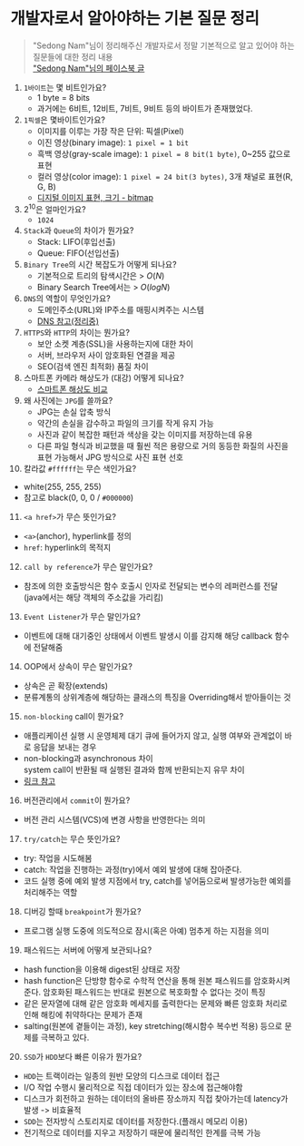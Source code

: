# 개발자로서 알아야하는 기본 질문 정리

> "Sedong Nam"님이 정리해주신 개발자로서 정말 기본적으로 알고 있어야 하는 질문들에 대한 정리 내용  
["Sedong Nam"님의 페이스북 글](https://www.facebook.com/dgtgrade/posts/3654195844639255)

1. `1바이트`는 몇 비트인가요?
   - 1 byte = 8 bits
   - 과거에는 6비트, 12비트, 7비트, 9비트 등의 바이트가 존재했었다.
2. `1픽셀`은 몇바이트인가요?
   - 이미지를 이루는 가장 작은 단위: 픽셀(Pixel)
   - 이진 영상(binary image): `1 pixel = 1 bit`
   - 흑백 영상(gray-scale image): `1 pixel = 8 bit(1 byte)`, 0~255 값으로 표현
   - 컬러 영상(color image): `1 pixel = 24 bit(3 bytes)`, 3개 채널로 표현(R, G, B)
   - [디지털 이미지 표현, 크기 - bitmap](https://twlab.tistory.com/23)
3. 2<sup>10</sup>은 얼마인가요?
   - `1024`
4. `Stack`과 `Queue`의 차이가 뭔가요?
   - Stack: LIFO(후입선출)
   - Queue: FIFO(선입선출)
5. `Binary Tree`의 시간 복잡도가 어떻게 되나요?
   - 기본적으로 트리의 탐색시간은 > $O(N)$
   - Binary Search Tree에서는 > $O(logN)$
6. `DNS`의 역할이 무엇인가요?
   - 도메인주소(URL)와 IP주소를 매핑시켜주는 시스템
   - [DNS 참고(정리중)](https://github.com/beaniejoy/java-backend-note/blob/main/06_web/DNS.md)
7. `HTTPS`와 `HTTP`의 차이는 뭔가요?
   - 보안 소켓 계층(SSL)을 사용하는지에 대한 차이
   - 서버, 브라우저 사이 암호화된 연결을 제공
   - SEO(검색 엔진 최적화) 품질 차이
8. 스마트폰 카메라 해상도가 (대강) 어떻게 되나요?
   - [스마트폰 해상도 비교](https://zetawiki.com/wiki/%EC%8A%A4%EB%A7%88%ED%8A%B8%ED%8F%B0_%ED%95%B4%EC%83%81%EB%8F%84,_%ED%99%94%EB%A9%B4%EB%B9%84%EC%9C%A8)
9. 왜 사진에는 `JPG`를 쓸까요?
   - JPG는 손실 압축 방식
   - 약간의 손실을 감수하고 파일의 크기를 작게 유지 가능
   - 사진과 같이 복잡한 패턴과 색상을 갖는 이미지를 저장하는데 유용
   - 다른 파일 형식과 비교했을 때 훨씬 적은 용량으로 거의 동등한 화질의 사진을 표현 가능해서 JPG 방식으로 사진 표현 선호
10.  칼라값 `#ffffff`는 무슨 색인가요?
   - white(255, 255, 255)
   - 참고로 black(0, 0, 0 / `#000000`)
11.  `<a href>`가 무슨 뜻인가요?
   - `<a>`(anchor), hyperlink를 정의
   - `href`: hyperlink의 목적지
12. `call by reference`가 무슨 말인가요?
   - 참조에 의한 호출방식은 함수 호출시 인자로 전달되는 변수의 레퍼런스를 전달  
   (java에서는 해당 객체의 주소값을 가리킴)
13. `Event Listener`가 무슨 말인가요?
   - 이벤트에 대해 대기중인 상태에서 이벤트 발생시 이를 감지해 해당 callback 함수에 전달해줌
14. OOP에서 상속이 무슨 말인가요?
   - 상속은 곧 확장(extends)
   - 분류계통의 상위계층에 해당하는 클래스의 특징을 Overriding해서 받아들이는 것
15. `non-blocking` call이 뭔가요?
   - 애플리케이션 실행 시 운영체제 대기 큐에 들어가지 않고, 실행 여부와 관계없이 바로 응답을 보내는 경우
   - non-blocking과 asynchronous 차이  
   system call이 반환될 때 실행된 결과와 함께 반환되는지 유무 차이
   - [링크 참고](https://www.slipp.net/questions/367)
16. 버전관리에서 `commit`이 뭔가요?
   - 버전 관리 시스템(VCS)에 변경 사항을 반영한다는 의미
17. `try/catch`는 무슨 뜻인가요?
   - try: 작업을 시도해봄
   - catch: 작업을 진행하는 과정(try)에서 예외 발생에 대해 잡아준다.
   - 코드 실행 중에 예외 발생 지점에서 try, catch를 넣어둠으로써 발생가능한 예외를 처리해주는 역할
18. 디버깅 할때 `breakpoint`가 뭔가요?
   - 프로그램 실행 도중에 의도적으로 잠시(혹은 아예) 멈추게 하는 지점을 의미
19. 패스워드는 서버에 어떻게 보관되나요?
   - hash function을 이용해 digest된 상태로 저장
   - hash function은 단방향 함수로 수학적 연산을 통해 원본 패스워드를 암호화시켜준다. 암호화된 패스워드는 반대로 원본으로 복호화할 수 없다는 것이 특징
   - 같은 문자열에 대해 같은 암호화 메세지를 출력한다는 문제와 빠른 암호화 처리로 인해 해킹에 취약하다는 문제가 존재
   - salting(원본에 곁들이는 과정), key stretching(해시함수 복수번 적용) 등으로 문제를 극복하고 있다.
20. `SSD`가 `HDD`보다 빠른 이유가 뭔가요?
   - `HDD`는 트랙이라는 일종의 원반 모양의 디스크로 데이터 접근
   - I/O 작업 수행시 물리적으로 직접 데이터가 있는 장소에 접근해야함
   - 디스크가 회전하고 원하는 데이터의 올바른 장소까지 직접 찾아가는데 latency가 발생 -> 비효율적
   - `SDD`는 전자방식 스토리지로 데이터를 저장한다.(플래시 메모리 이용)
   - 전기적으로 데이터를 지우고 저장하기 때문에 물리적인 한계를 극복 가능